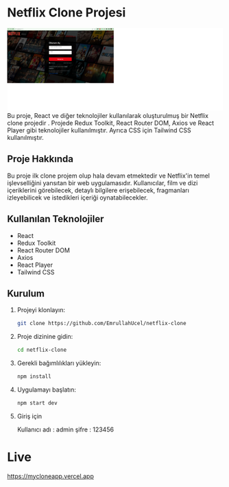 # Netflix Clone Projesi

<img src="/src/assets/git/screenshot.png">
Bu proje, React ve diğer teknolojiler kullanılarak oluşturulmuş bir Netflix clone projedir .  Projede Redux Toolkit, React Router DOM, Axios ve React Player gibi teknolojiler kullanılmıştır. Ayrıca CSS için Tailwind CSS kullanılmıştır.

## Proje Hakkında

Bu proje ilk clone projem olup hala devam etmektedir ve Netflix'in temel işlevselliğini yansıtan bir web uygulamasıdır. Kullanıcılar, film ve dizi içeriklerini görebilecek, detaylı bilgilere erişebilecek, fragmanları izleyebilicek ve istedikleri içeriği oynatabilecekler.

## Kullanılan Teknolojiler

- React
- Redux Toolkit
- React Router DOM
- Axios
- React Player
- Tailwind CSS

## Kurulum

1. Projeyi klonlayın:

   ```bash
   git clone https://github.com/EmrullahUcel/netflix-clone
   ```

2. Proje dizinine gidin:

   ```bash
   cd netflix-clone
   ```

3. Gerekli bağımlılıkları yükleyin:

   ```bash
   npm install
   ```

4. Uygulamayı başlatın:

   ```bash
   npm start dev
   ```

5. Giriş için

   Kullanıcı adı : admin
   şifre : 123456

# Live

https://mycloneapp.vercel.app
